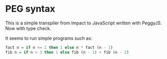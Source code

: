 # PEG syntax

This is a simple transpiler from Impact to JavaScript written with PeggyJS.
Now with type check.

It seems to run simple programs such as:
```haskell
fact n = if n <= 1 then 1 else n * fact (n - 1)
fib n = if n < 3 then 1 else fib (n - 1) + fib (n - 2)
```
